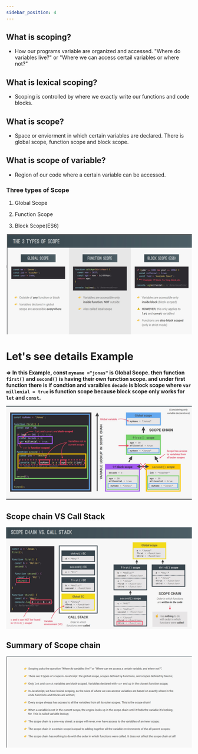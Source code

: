 ```yaml
---
sidebar_position: 4
---
```


## What is scoping?

- How our programs variable are organized and accessed. "Where do variables live?" or "Where we can access certail variables or where not?"


## What is lexical scoping?

- Scoping is controlled by where we exactly write our functions and code blocks.


## What is scope?

- Space or enviorment in which certain variables are declared. There is global scope, function scope and block scope.

## What is scope of variable?

- Region of our code where a certain variable can be accessed.


### Three types of Scope

1) Global Scope

2) Function Scope

3) Block Scope(ES6)

![scope](./scope.jpg)


<h1>Let's see details Example</h1>

**=> In this Example, const `myname ="jonas"` is Global Scope.
then function `first()` and `second()` is having their own function scope.
and under first function there is if condtion and varaibles `decade` is block scope where `var millenial = true` is function scope because block scope only works for `let` and `const`.**

![image](./detail%20example.jpg)


## Scope chain VS Call Stack

![diff](./diff.jpg)

## Summary of Scope chain

![summary](./summary.jpg)



